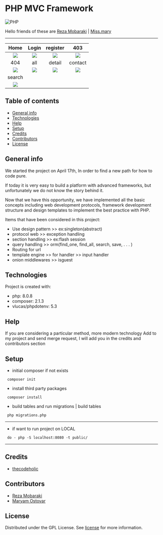 # PHP MVC Framework


![PHP](default-pic.jpg)

Hello friends of these are [Reza Mobaraki](https://www.linkedin.com/in/reza-mobaraki/) | [Miss.mary](https://www.linkedin.com/in/maryam-ostovar/)

---

Home                       |             Login          |           register       |            403           |
:-------------------------:|:-------------------------:|:-------------------------:|:-------------------------:
![](zz/home.png)  |  ![](zz/login.png) | ![](zz/register.png) |  ![](zz/403.png)
404                       |             all             |          detail          |         contact         |
![](zz/404.png) | ![](zz/all.png) | ![](zz/detail.png) |![](zz/contact.png)
|         search         |
![](zz/search.png) |


## Table of contents

* [General info](#General-info)
* [Technologies](#Technologies)
* [Help](#Help)
* [Setup](#Setup)
* [Credits](#credits)
* [Contributors](#Contributors)
* [License](#license)

## General info

We started the project on April 17th, In order to find a new path for how to code pure.

If today it is very easy to build a platform with advanced frameworks, but unfortunately we do not know the story behind it.

Now that we have this opportunity, we have implemented all the basic concepts including web development protocols, framework development structure and design templates to implement the best practice with PHP.

Items that have been considered in this project:
- Use design pattern >> ex:singleton(abstract)
- protocol web >> exception handling
- section handling >> ex:flash session
- query handling >> orm(find_one, find_all, search, save, . . . ) 
- Routing for url
- template engine >> for handler >> input handler
- onion middlewares >> isguest





## Technologies

Project is created with:

* php: 8.0.8
* composer: 2.1.3
* vlucas/phpdotenv: 5.3

## Help

If you are considering a particular method, more modern technology Add to my
project and send merge request, I will add you in the credits and contributors
section

## Setup

* initial composer if not exists
```shell
 composer init
```

* install third party packages
```shell
 composer install
```
* build tables and run migrations | build tables
```shell
 php migrations.php
```
---
* if want to run project on LOCAL 
```shell
 do - php -S localhost:8080 -t public/
```
---

## Credits

* [thecodeholic](https://github.com/thecodeholic)

## Contributors

* [Reza Mobaraki](https://github.com/rezamobaraki)
* [Maryam Ostovar](https://github.com/maryostovar)

## License

Distributed under the GPL License. See [license](LICENSE) for more information.
